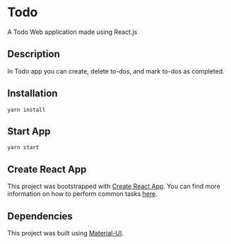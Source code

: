 # Todo
A Todo Web application made using React.js

## Description
In Todo app you can create, delete to-dos, and mark to-dos as completed.

## Installation
  ```
  yarn install
  ```

## Start App
  ```
  yarn start
  ```
 
## Create React App
This project was bootstrapped with [Create React App](https://github.com/facebookincubator/create-react-app). You can find more information on how to perform common tasks [here](https://github.com/facebookincubator/create-react-app/blob/master/packages/react-scripts/template/README.md).


## Dependencies
This project was built using [Material-UI](https://mui.com/).

